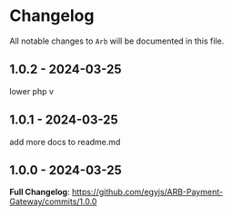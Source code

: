 # Changelog

All notable changes to `Arb` will be documented in this file.

## 1.0.2 - 2024-03-25

lower php v

## 1.0.1 - 2024-03-25

add more docs to readme.md

## 1.0.0 - 2024-03-25

**Full Changelog**: https://github.com/egyjs/ARB-Payment-Gateway/commits/1.0.0
